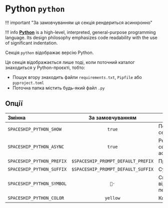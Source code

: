# Python `python`

!!! important "За замовчуванням ця секція рендериться асинхронно"

!!! info
    [**Python**](https://www.python.org) is a high-level, interpreted, general-purpose programming language. Its design philosophy emphasizes code readability with the use of significant indentation.

Секція `python` відображає версію Python.

Ця секція відображається лише тоді, коли поточний каталог знаходиться у Python-проєкті, тобто:

* Пошук вгору знаходить файли `requirements.txt`, `Pipfile` або `pyproject.toml`
* Поточна папка містить будь-який файл `.py`

## Опції

| Змінна                    |          За замовчуванням          | Пояснення                               |
|:------------------------- |:----------------------------------:| --------------------------------------- |
| `SPACESHIP_PYTHON_SHOW`   |               `true`               | Показати секцію                         |
| `SPACESHIP_PYTHON_ASYNC`  |               `true`               | Рендерити секцію асинхронно             |
| `SPACESHIP_PYTHON_PREFIX` | `$SPACESHIP_PROMPT_DEFAULT_PREFIX` | Префікс секції                          |
| `SPACESHIP_PYTHON_SUFFIX` | `$SPACESHIP_PROMPT_DEFAULT_SUFFIX` | Суфікс секції                           |
| `SPACESHIP_PYTHON_SYMBOL` |                `🐍·`                | Символ, що відображається перед секцією |
| `SPACESHIP_PYTHON_COLOR`  |              `yellow`              | Колір секції                            |
